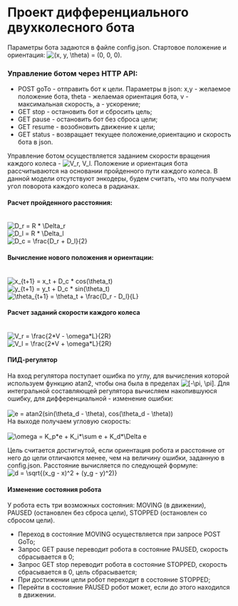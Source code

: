 # Проект дифференциального двухколесного бота

Параметры бота задаются в файле config.json. Стартовое положение и ориентация: <img src="https://latex.codecogs.com/gif.latex?(x,&space;y,&space;\theta)&space;=&space;(0,&space;0,&space;0)" title="(x, y, \theta) = (0, 0, 0)" />.

### Управление ботом через HTTP API:
 * POST goTo - отправить бот к цели. Параметры в json: x,y - желаемое положение бота, theta - желаемая ориентация бота, v - максимальная    скорость, а - ускорение;
 * GET stop - остановить бот и сбросить цель;
 * GET pause - остановить бот без сброса цели;
 * GET resume - возобновить движение к цели;
 * GET status - возвращает текущее положение,ориентацию и скорость бота в json.
 
Управление ботом осуществляется заданием скорости вращения каждого колеса - <img src="https://latex.codecogs.com/gif.latex?V_r,&space;V_l" title="V_r, V_l" />. Положение и ориентация бота рассчитываются на основании пройденного пути каждого колеса. В данной модели отсутствуют энкодеры, будем считать, что мы получаем угол поворота каждого колеса в радианах.

#### Расчет пройденного расстояния:
<br><img src="https://latex.codecogs.com/gif.latex?D_r&space;=&space;R&space;*&space;\Delta_r" title="D_r = R * \Delta_r" /><br>
<img src="https://latex.codecogs.com/gif.latex?D_l&space;=&space;R&space;*&space;\Delta_l" title="D_l = R * \Delta_l" /><br>
<img src="https://latex.codecogs.com/gif.latex?D_c&space;=&space;\frac{D_r&space;&plus;&space;D_l}{2}" title="D_c = \frac{D_r + D_l}{2}" /><br>

#### Вычисление нового положения и ориентации:
<br><img src="https://latex.codecogs.com/gif.latex?x_{t&plus;1}&space;=&space;x_t&space;&plus;&space;D_c&space;*&space;cos(\theta_t)" title="x_{t+1} = x_t + D_c * cos(\theta_t)" /><br>
<img src="https://latex.codecogs.com/gif.latex?y_{t&plus;1}&space;=&space;y_t&space;&plus;&space;D_c&space;*&space;sin(\theta_t)" title="y_{t+1} = y_t + D_c * sin(\theta_t)" /><br>
<img src="https://latex.codecogs.com/gif.latex?\theta_{t&plus;1}&space;=&space;\theta_t&space;&plus;&space;\frac{D_r&space;-&space;D_l}{L}" title="\theta_{t+1} = \theta_t + \frac{D_r - D_l}{L}" /><br>

#### Расчет заданий скорости каждого колеса
<br><img src="https://latex.codecogs.com/gif.latex?V_r&space;=&space;\frac{2*V&space;-&space;\omega*L}{2R}" title="V_r = \frac{2*V - \omega*L}{2R}" /><br>
<img src="https://latex.codecogs.com/gif.latex?V_l&space;=&space;\frac{2*V&space;&plus;&space;\omega*L}{2R}" title="V_l = \frac{2*V + \omega*L}{2R}" />

#### ПИД-регулятор
На вход регулятора поступает ошибка по углу, для вычисления которой используем функцию atan2, чтобы она была в пределах <img src="https://latex.codecogs.com/gif.latex?[-\pi,&space;\pi]" title="[-\pi, \pi]" />. 
Для интегральной составляющей регулятора вычисляем накопившуюся ошибку, для дифференциальной - изменение ошибки:<br><br><img src="https://latex.codecogs.com/gif.latex?e&space;=&space;atan2(sin(\theta_d&space;-&space;\theta),&space;cos(\theta_d&space;-&space;\theta))" title="e = atan2(sin(\theta_d - \theta), cos(\theta_d - \theta))" /><br>
На выходе получаем угловую скорость:<br><br>
<img src="https://latex.codecogs.com/gif.latex?\omega&space;=&space;K_p*e&space;&plus;&space;K_i*\sum&space;e&space;&plus;&space;K_d*\Delta&space;e" title="\omega = K_p*e + K_i*\sum e + K_d*\Delta e" />

Цель считается достигнутой, если ориентация робота и расстояние от него до цели отличаются менее, чем на величину ошибки, заданную в config.json.
Расстояние вычисляется по следующей формуле: <br><img src="https://latex.codecogs.com/gif.latex?d&space;=&space;\sqrt{(x_g&space;-&space;x)^2&space;&plus;&space;(y_g&space;-&space;y)^2)}" title="d = \sqrt{(x_g - x)^2 + (y_g - y)^2)}" />

#### Изменение состояния робота
У робота есть три возможных состояния: MOVING (в движении), PAUSED (остановлен без сброса цели), STOPPED (остановлен со сбросом цели).
* Переход в состояние MOVING осуществляется при запросе POST GoTo;
* Запрос GET pause переводит робота в состояние PAUSED, скорость сбрасывается в 0;
* Запрос GET stop переводит робота в состояние STOPPED, скорость сбрасывается в 0, цель сбрасывается;
* При достижении цели робот переходит в состояние STOPPED;
* Перейти в состояние PAUSED робот может, если до этого находился в движении.
